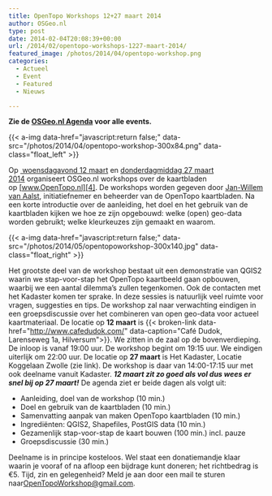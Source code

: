 ```yaml
---
title: OpenTopo Workshops 12+27 maart 2014
author: OSGeo.nl
type: post
date: 2014-02-04T20:08:39+00:00
url: /2014/02/opentopo-workshops-1227-maart-2014/
featured_image: /photos/2014/04/opentopo-workshop.png
categories:
  - Actueel
  - Event
  - Featured
  - Nieuws

---
```

**Zie de [OSGeo.nl Agenda][1] voor alle events.**

<!-- <img loading="lazy" class="alignleft wp-image-156 size-medium" src="/photos/2014/04/opentopo-workshop-300x84.png" alt="opentopo-workshop" width="300" height="84" srcset="/photos/2014/04/opentopo-workshop-300x84.png 300w, /photos/2014/04/opentopo-workshop-260x73.png 260w, /photos/2014/04/opentopo-workshop-160x45.png 160w, /photos/2014/04/opentopo-workshop.png 330w" sizes="(max-width: 300px) 100vw, 300px" /> -->
{{< a-img data-href="javascript:return false;" data-src="/photos/2014/04/opentopo-workshop-300x84.png" data-class="float_left" >}}

Op [ woensdagavond 12 maart][2] en [donderdagmiddag 27 maart 2014][3] organiseert OSGeo.nl workshops over de kaartbladen op [www.OpenTopo.nl][4]. De workshops worden gegeven door [Jan-Willem van Aalst][5], initiatiefnemer en beheerder van de OpenTopo kaartbladen. Na een korte introductie over de aanleiding, het doel en het gebruik van de kaartbladen kijken we hoe ze zijn opgebouwd: welke (open) geo-data worden gebruikt; welke kleurkeuzes zijn gemaakt en waarom. 

<!-- <img loading="lazy" class="alignright wp-image-195 size-medium" src="/photos/2014/05/opentopoworkshop-300x140.jpg" alt="opentopoworkshop" width="300" height="140" srcset="/photos/2014/05/opentopoworkshop-300x140.jpg 300w, /photos/2014/05/opentopoworkshop-1024x478.jpg 1024w, /photos/2014/05/opentopoworkshop-624x291.jpg 624w, /photos/2014/05/opentopoworkshop.jpg 1070w" sizes="(max-width: 300px) 100vw, 300px" /> -->
{{< a-img data-href="javascript:return false;" data-src="/photos/2014/05/opentopoworkshop-300x140.jpg" data-class="float_right" >}}

Het grootste deel van de workshop bestaat uit een demonstratie van QGIS2 waarin we stap-voor-stap het OpenTopo kaartbeeld gaan opbouwen, waarbij we een aantal dilemma’s zullen tegenkomen. Ook de contacten met het Kadaster komen ter sprake. In deze sessies is natuurlijk veel ruimte voor vragen, suggesties en tips. De workshop zal naar verwachting eindigen in een groepsdiscussie over het combineren van open geo-data voor actueel kaartmateriaal. De locatie op **12 maart** is {{< broken-link data-href="http://www.cafedudok.com/" data-caption="Café Dudok, Larenseweg 1a, Hilversum">}}. We zitten in de zaal op de bovenverdieping. De inloop is vanaf 19:00 uur. De workshop begint om 19:15 uur. We eindigen uiterlijk om 22:00 uur. De locatie op **27 maart** is Het Kadaster, Locatie Koggelaan Zwolle (zie link). De workshop is daar van 14:00-17:15 uur met ook deelname vanuit Kadaster. **_12 maart zit zo goed als vol dus wees er snel bij op 27 maart!_** De agenda ziet er beide dagen als volgt uit:

  * Aanleiding, doel van de workshop (10 min.)
  * Doel en gebruik van de kaartbladen (10 min.)
  * Samenvatting aanpak van maken OpenTopo kaartbladen (10 min.)
  * Ingrediënten: QGIS2, Shapefiles, PostGIS data (10 min.)
  * Gezamenlijk stap-voor-stap de kaart bouwen (100 min.) incl. pauze
  * Groepsdiscussie (30 min.)

Deelname is in principe kosteloos. Wel staat een donatiemandje klaar waarin je vooraf of na afloop een bijdrage kunt doneren; het richtbedrag is €5. Tijd, zin en gelegenheid? Meld je aan door een mail te sturen naar<OpenTopoWorkshop@gmail.com>.

 [1]: http://meetup.com/OSGeoNL
 [2]: http://www.meetup.com/OSGeoNL/events/161761062
 [3]: http://www.meetup.com/OSGeoNL/events/165901792
 [4]: http://www.opentopo.nl/
 [5]: http://nl.linkedin.com/in/janwillemvanaalst